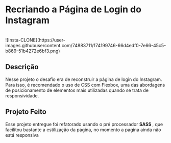 <h1> Recriando a Página de Login do Instagram </h1>
<br>
![Insta-CLONE](https://user-images.githubusercontent.com/74883711/174199746-66d4edf0-7e66-45c5-b869-51b4272e6bf3.png)
<br>

<h2>Descrição</h2>

<p>
  Nesse projeto o desafio era de reconstruir a página de login do Instagram. Para isso, é recomendado o uso de CSS com Flexbox, uma das abordagens de             posicionamento de elementos mais utilizadas quando se trata de responsividade.
<p>
  
<h2> Projeto Feito </h2>

<p>
  Esse projeto entregue foi refatorado usando o pré processador <strong> SASS </strong>, que facilitou bastante a estilização da página, no momento a pagina ainda não está responsiva
</p>
